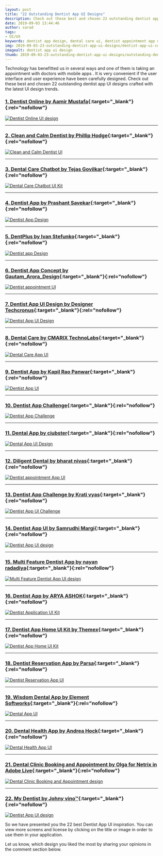 ```yaml
---
layout: post
title: "22 Outstanding Dentist App UI Designs"
description: Check out these best and chosen 22 outstanding dentist app UI designs crafted with the latest UI design trends.
date: 2019-09-03 13:44:46
author: sarad
tags:
- UI/UX
keywords: dentist app design, dental care ui, dentist appointment app design, tooth care app design, dentist mobile app design
img: 2019-09-03-23-outstanding-dentist-app-ui-designs/dentist-app-ui-cover.png
imagealt: dentist app ui design
thumb: 2019-09-03-23-outstanding-dentist-app-ui-designs/outstanding-dentist-app-ui-designs-thumb.png
---
```


Technology has benefitted us in several ways and one of them is taking an appointment with doctors with mobile apps  <!--more-->. It is very convenient if the user interface and user experience have been carefully designed. Check out these best and chosen 22 outstanding dentist app UI designs crafted with the latest UI design trends.


### [1. Dentist Online by Aamir Mustafa](https://www.uplabs.com/posts/dentis-online){:target="_blank"}{:rel="nofollow"}
<a href="https://www.uplabs.com/posts/dentis-online" target="_blank" rel="nofollow">
<img src="/assets/images/blog/2019-09-03-23-outstanding-dentist-app-ui-designs/dentist-app-ui-16.png" alt="Dentist Online UI design">
</a>

<hr>

### [2. Clean and Calm Dentist by Phillip Hodge](https://www.uplabs.com/posts/clean-and-calm-dentist-ui){:target="_blank"}{:rel="nofollow"}
<a href="https://www.uplabs.com/posts/clean-and-calm-dentist-ui" target="_blank" rel="nofollow">
<img src="/assets/images/blog/2019-09-03-23-outstanding-dentist-app-ui-designs/dentist-app-ui-2.gif" alt="Clean and Calm Dentist UI">
</a>

<hr>

### [3. Dental Care Chatbot by Tejas Govilkar](https://www.uplabs.com/posts/dental-care-chatbot-concept-fb2e394d-8ea8-448f-8352-f9d18ff5c9bd){:target="_blank"}{:rel="nofollow"}
<a href="https://www.uplabs.com/posts/dental-care-chatbot-concept-fb2e394d-8ea8-448f-8352-f9d18ff5c9bd" target="_blank" rel="nofollow">
<img src="/assets/images/blog/2019-09-03-23-outstanding-dentist-app-ui-designs/dentist-app-ui-3.png" alt="Dental Care Chatbot UI Kit">
</a>

<hr>

### [4. Dentist App by Prashant Savekar](https://www.uplabs.com/posts/dentist-app-01c3b74e-0234-4f5c-8ef4-eba21aca443d){:target="_blank"}{:rel="nofollow"}
<a href="https://www.uplabs.com/posts/dentist-app-01c3b74e-0234-4f5c-8ef4-eba21aca443d" target="_blank" rel="nofollow">
<img src="/assets/images/blog/2019-09-03-23-outstanding-dentist-app-ui-designs/dentist-app-ui-4.png" alt="Dentist App Design">
</a>

<hr>

### [5. DentPlus by Ivan Stefunko](https://www.uplabs.com/posts/dentplus-free-ui-kit){:target="_blank"}{:rel="nofollow"}
<a href="https://www.uplabs.com/posts/dentplus-free-ui-kit" target="_blank" rel="nofollow">
<img src="/assets/images/blog/2019-09-03-23-outstanding-dentist-app-ui-designs/dentist-app-ui-5.png" alt="Dentist app Design">
</a>

<hr>

### [6. Dentist App Concept by Gautam_Arora_Design](https://www.uplabs.com/posts/dentist-app-concept){:target="_blank"}{:rel="nofollow"}
<a href="https://www.uplabs.com/posts/dentist-app-concept" target="_blank" rel="nofollow">
<img src="/assets/images/blog/2019-09-03-23-outstanding-dentist-app-ui-designs/dentist-app-ui-6.png" alt="Dentist appointment UI">
</a>

<hr>

### [7. Dentist App UI Design by Designer Techcronus](https://www.uplabs.com/posts/dentist-app-ui-design){:target="_blank"}{:rel="nofollow"}
<a href="https://www.uplabs.com/posts/dentist-app-ui-design" target="_blank" rel="nofollow">
<img src="/assets/images/blog/2019-09-03-23-outstanding-dentist-app-ui-designs/dentist-app-ui-7.png" alt="Dentist App UI Design">
</a>

<hr>

### [8. Dental Care by CMARIX TechnoLabs](https://www.uplabs.com/posts/dental-care-dentist-app){:target="_blank"}{:rel="nofollow"}
<a href="https://www.uplabs.com/posts/dental-care-dentist-app" target="_blank" rel="nofollow">
<img src="/assets/images/blog/2019-09-03-23-outstanding-dentist-app-ui-designs/dentist-app-ui-8.png" alt="Dental Care App UI">
</a>

<hr>

### [9. Dentist App by Kapil Rao Panwar](https://www.uplabs.com/posts/dentist-app-8d2bc354-2b19-4b4a-9d0c-1a2d14937051){:target="_blank"}{:rel="nofollow"}
<a href="https://www.uplabs.com/posts/dentist-app-8d2bc354-2b19-4b4a-9d0c-1a2d14937051" target="_blank" rel="nofollow">
<img src="/assets/images/blog/2019-09-03-23-outstanding-dentist-app-ui-designs/dentist-app-ui-9.png" alt="Dentist App UI">
</a>

<hr>

### [10. Dentist App Challenge](https://www.uplabs.com/posts/dentists-app-challenge){:target="_blank"}{:rel="nofollow"}
<a href="https://www.uplabs.com/posts/dentists-app-challenge" target="_blank" rel="nofollow">
<img src="/assets/images/blog/2019-09-03-23-outstanding-dentist-app-ui-designs/dentist-app-ui-10.png" alt="Dentist App Challenge">
</a>

<hr>

### [11. Dental App by ciubster](https://www.uplabs.com/posts/dental-app){:target="_blank"}{:rel="nofollow"}
<a href="https://www.uplabs.com/posts/dental-app" target="_blank" rel="nofollow">
<img src="/assets/images/blog/2019-09-03-23-outstanding-dentist-app-ui-designs/dentist-app-ui-11.png" alt="Dental App UI Design">
</a>

<hr>

### [12. Diligent Dental by bharat nivas](https://www.uplabs.com/posts/diligent-dental){:target="_blank"}{:rel="nofollow"}
<a href="https://www.uplabs.com/posts/diligent-dental" target="_blank" rel="nofollow">
<img src="/assets/images/blog/2019-09-03-23-outstanding-dentist-app-ui-designs/dentist-app-ui-12.png" alt="Dentist appointment App UI">
</a>

<hr>

### [13. Dentist App Challenge by Krati vyas](https://www.uplabs.com/posts/dentist-app-challenge-3fd9aa9d-e92f-4ee4-a2a2-b22c4ab87b00){:target="_blank"}{:rel="nofollow"}
<a href="https://www.uplabs.com/posts/dentist-app-challenge-3fd9aa9d-e92f-4ee4-a2a2-b22c4ab87b00" target="_blank" rel="nofollow">
<img src="/assets/images/blog/2019-09-03-23-outstanding-dentist-app-ui-designs/dentist-app-ui-13.png" alt="Dentist App UI Challenge">
</a>

<hr>

### [14. Dentist App UI by Samrudhi Margi](https://www.uplabs.com/posts/dentist-app-challenge){:target="_blank"}{:rel="nofollow"}
<a href="https://www.uplabs.com/posts/dentist-app-challenge" target="_blank" rel="nofollow">
<img src="/assets/images/blog/2019-09-03-23-outstanding-dentist-app-ui-designs/dentist-app-ui-14.png" alt="Dentist App UI design">
</a>

<hr>

### [15. Multi Feature Dentist App by nayan radadiya](https://www.uplabs.com/posts/dentist-app-home-ui-kit){:target="_blank"}{:rel="nofollow"}
<a href="https://www.uplabs.com/posts/dentist-app-home-ui-kit" target="_blank" rel="nofollow">
<img src="/assets/images/blog/2019-09-03-23-outstanding-dentist-app-ui-designs/dentist-app-ui-15.png" alt="Multi Feature Dentist App UI design">
</a>

<hr>

### [16. Dentist App by ARYA ASHOK](https://www.uplabs.com/posts/dentist-app-226156bb-ed46-453a-986e-45fe1da72ee2){:target="_blank"}{:rel="nofollow"}
<a href="https://www.uplabs.com/posts/dentist-app-226156bb-ed46-453a-986e-45fe1da72ee2" target="_blank" rel="nofollow">
<img src="/assets/images/blog/2019-09-03-23-outstanding-dentist-app-ui-designs/dentist-app-ui-1.png" alt="Dentist Application UI Kit">
</a>

<hr>

### [17. Dentist App Home UI Kit by Themex](https://www.uplabs.com/posts/dentist-app-home-ui-kit){:target="_blank"}{:rel="nofollow"}
<a href="https://www.uplabs.com/posts/dentist-app-home-ui-kit" target="_blank" rel="nofollow">
<img src="/assets/images/blog/2019-09-03-23-outstanding-dentist-app-ui-designs/dentist-app-ui-17.png" alt="Dentist App Home UI Kit">
</a>

<hr>

### [18. Dentist Reservation App by Parsa](https://www.uplabs.com/posts/dentist-reservation-app){:target="_blank"}{:rel="nofollow"}
<a href="https://www.uplabs.com/posts/dentist-reservation-app" target="_blank" rel="nofollow">
<img src="/assets/images/blog/2019-09-03-23-outstanding-dentist-app-ui-designs/dentist-app-ui-18.png" alt="Dentist Reservation App UI">
</a>

<hr>

### [19. Wisdom Dental App by Element Softworks](https://www.uplabs.com/posts/wisdom-dental-app){:target="_blank"}{:rel="nofollow"}
<a href="https://www.uplabs.com/posts/wisdom-dental-app" target="_blank" rel="nofollow">
<img src="/assets/images/blog/2019-09-03-23-outstanding-dentist-app-ui-designs/dentist-app-ui-19.png" alt="Dental App UI">
</a>

<hr>

### [20. Dental Health App by Andrea Hock](https://dribbble.com/shots/6197013-Dental-Health-App-Automated-Hack-24){:target="_blank"}{:rel="nofollow"}
<a href="https://dribbble.com/shots/6197013-Dental-Health-App-Automated-Hack-24" target="_blank" rel="nofollow">
<img src="/assets/images/blog/2019-09-03-23-outstanding-dentist-app-ui-designs/dentist-app-ui-21.png" alt="Dental Health App UI">
</a>

<hr>

### [21. Dental Clinic Booking and Appointment by Olga for Netrix in Adobe Live](https://dribbble.com/shots/5573619-Adobe-Live-Stream){:target="_blank"}{:rel="nofollow"}
<a href="https://dribbble.com/shots/5573619-Adobe-Live-Stream" target="_blank" rel="nofollow">
<img src="/assets/images/blog/2019-09-03-23-outstanding-dentist-app-ui-designs/dentist-app-ui-22.png" alt="Dental Clinic Booking and Appointment design">
</a>

<hr>

### [22. My Dentist by Johny vino™](https://dribbble.com/shots/3461370-My-Dentist-app-concept){:target="_blank"}{:rel="nofollow"}
<a href="https://dribbble.com/shots/3461370-My-Dentist-app-concept" target="_blank" rel="nofollow">
<img src="/assets/images/blog/2019-09-03-23-outstanding-dentist-app-ui-designs/dentist-app-ui-23.gif" alt="Dentist App UI design">
</a>

So we have presented you the 22 best Dentist App UI inspiration. You can view more screens and license by clicking on the title or image in order to use them in your application.

Let us know, which design you liked the most by sharing your opinions in the comment section below.